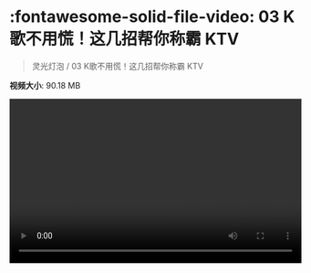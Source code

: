 # :fontawesome-solid-file-video: 03 K歌不用慌！这几招帮你称霸 KTV

> 灵光灯泡 / 03 K歌不用慌！这几招帮你称霸 KTV

**视频大小**: 90.18 MB

<video id="V-a036dc078bc9fe46f845e4febfd5174b" width="512" height="288" preload="none" playsinline webkit-playsinline></video>